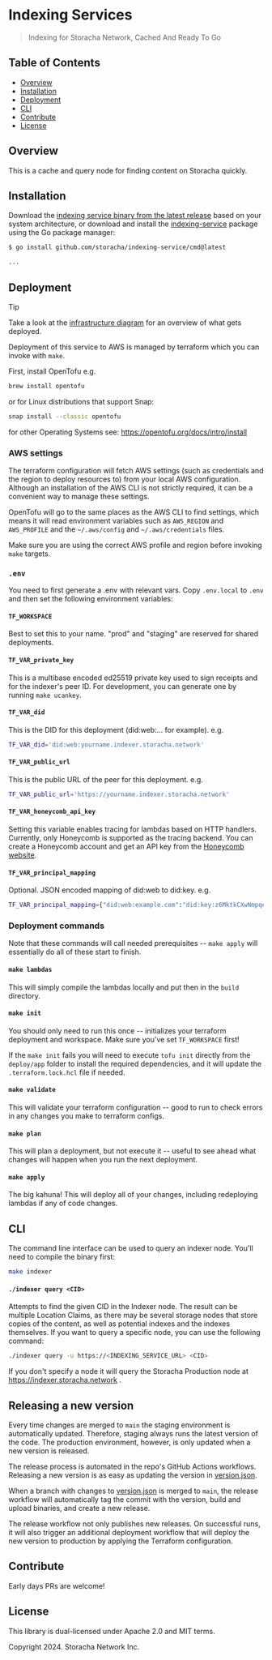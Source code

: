 # Indexing Services

> Indexing for Storacha Network, Cached And Ready To Go

## Table of Contents

- [Overview](#overview)
- [Installation](#installation)
- [Deployment](#deployment)
- [CLI](#cli)
- [Contribute](#contribute)
- [License](#license)

## Overview

This is a cache and query node for finding content on Storacha quickly.

## Installation

Download the [indexing service binary from the latest release](https://github.com/storacha/indexing-service/releases/latest) based on your system architecture, or download and install the [indexing-service](https://github.com/storacha/indexing-service) package using the Go package manager:

```bash
$ go install github.com/storacha/indexing-service/cmd@latest

...
```

## Deployment

> [!TIP]
> Take a look at the [infrastructure diagram](docs/infra.md) for an overview of what gets deployed.

Deployment of this service to AWS is managed by terraform which you can invoke with `make`.

First, install OpenTofu e.g.

```sh
brew install opentofu
```

or for Linux distributions that support Snap:

```sh
snap install --classic opentofu
```

for other Operating Systems see: https://opentofu.org/docs/intro/install

### AWS settings

The terraform configuration will fetch AWS settings (such as credentials and the region to deploy resources to) from your local AWS configuration. Although an installation of the AWS CLI is not strictly required, it can be a convenient way to manage these settings.

OpenTofu will go to the same places as the AWS CLI to find settings, which means it will read environment variables such as `AWS_REGION` and `AWS_PROFILE` and the `~/.aws/config` and `~/.aws/credentials` files.

Make sure you are using the correct AWS profile and region before invoking `make` targets.

### `.env`

You need to first generate a .env with relevant vars. Copy `.env.local` to `.env` and then set the following environment variables:

#### `TF_WORKSPACE`

Best to set this to your name. "prod" and "staging" are reserved for shared deployments.

#### `TF_VAR_private_key`

This is a multibase encoded ed25519 private key used to sign receipts and for the indexer's peer ID. For development, you can generate one by running `make ucankey`.

#### `TF_VAR_did`

This is the DID for this deployment (did:web:... for example). e.g.

```sh
TF_VAR_did='did:web:yourname.indexer.storacha.network'
```

#### `TF_VAR_public_url`

This is the public URL of the peer for this deployment. e.g.

```sh
TF_VAR_public_url='https://yourname.indexer.storacha.network'
```

#### `TF_VAR_honeycomb_api_key`

Setting this variable enables tracing for lambdas based on HTTP handlers. Currently, only Honeycomb is supported as the tracing backend. You can create a Honeycomb account and get an API key from the [Honeycomb website](https://www.honeycomb.io/).

#### `TF_VAR_principal_mapping`

Optional. JSON encoded mapping of did:web to did:key. e.g.

```sh
TF_VAR_principal_mapping={"did:web:example.com":"did:key:z6MktkCXwNmpqejQxYd7JHPcw7d4Srjct7sX74VLfKqsPyAw"}
```

### Deployment commands

Note that these commands will call needed prerequisites -- `make apply` will essentially do all of these start to finish.

#### `make lambdas`

This will simply compile the lambdas locally and put then in the `build` directory.

#### `make init`

You should only need to run this once -- initializes your terraform deployment and workspace. Make sure you've set `TF_WORKSPACE` first!

If the `make init` fails you will need to execute `tofu init` directly from the `deploy/app` folder to install the required dependencies, and it will update the `.terraform.lock.hcl` file if needed.

#### `make validate`

This will validate your terraform configuration -- good to run to check errors in any changes you make to terraform configs.

#### `make plan`

This will plan a deployment, but not execute it -- useful to see ahead what changes will happen when you run the next deployment.

#### `make apply`

The big kahuna! This will deploy all of your changes, including redeploying lambdas if any of code changes.

## CLI

The command line interface can be used to query an indexer node. You'll need to compile the binary first:

```sh
make indexer
```

#### `./indexer query <CID>`
Attempts to find the given CID in the Indexer node. The result can be multiple Location Claims, as there may be several storage nodes that store copies of the content, as well as potential indexes and the indexes themselves. If you want to query a specific node, you can use the following command:

```sh
./indexer query -u https://<INDEXING_SERVICE_URL> <CID>
```

If you don't specify a node it will query the Storacha Production node at https://indexer.storacha.network .

## Releasing a new version

Every time changes are merged to `main` the staging environment is automatically updated. Therefore, staging always runs the latest version of the code. The production environment, however, is only updated when a new version is released.

The release process is automated in the repo's GitHub Actions workflows. Releasing a new version is as easy as updating the version in [version.json](version.json).

When a branch with changes to [version.json](version.json) is merged to `main`, the release workflow will automatically tag the commit with the version, build and upload binaries, and create a new release.

The release workflow not only publishes new releases. On successful runs, it will also trigger an additional deployment workflow that will deploy the new version to production by applying the Terraform configuration.

## Contribute

Early days PRs are welcome!

## License

This library is dual-licensed under Apache 2.0 and MIT terms.

Copyright 2024. Storacha Network Inc.
